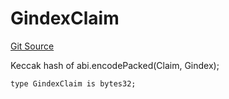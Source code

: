 # GindexClaim
[Git Source](https://github.com/ethereum-optimism/optimism/blob/eaf1cde5896035c9ff0d32731da1e103f2f1c693/src/lib/Types.sol)

Keccak hash of abi.encodePacked(Claim, Gindex);


```solidity
type GindexClaim is bytes32;
```

